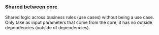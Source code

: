 ### Shared between core
Shared logic across business rules (use cases) without being a use case.
Only take as input parameters that come from the core, it has no outside dependencies (outside of dependencies).